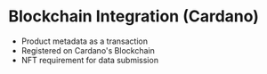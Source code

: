 # Blockchain Integration (Cardano)

* Product metadata as a transaction
* Registered on Cardano's Blockchain
* NFT requirement for data submission

